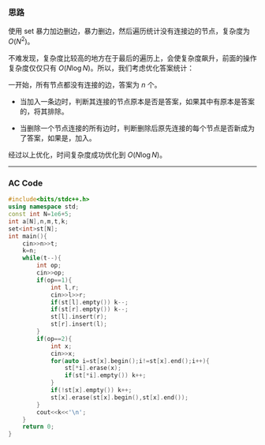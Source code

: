 ### 思路

使用 set 暴力加边删边，暴力删边，然后遍历统计没有连接边的节点，复杂度为 $O(N^2)$。

不难发现，复杂度比较高的地方在于最后的遍历上，会使复杂度飙升，前面的操作复杂度仅仅只有 $O(N\log N)$。所以，我们考虑优化答案统计：

一开始，所有节点都没有连接的边，答案为 $n$ 个。

- 当加入一条边时，判断其连接的节点原本是否是答案，如果其中有原本是答案的，将其排除。

- 当删除一个节点连接的所有边时，判断删除后原先连接的每个节点是否新成为了答案，如果是，加入。

经过以上优化，时间复杂度成功优化到 $O(N\log N)$。

------------

### AC Code

```cpp
#include<bits/stdc++.h>
using namespace std;
const int N=1e6+5;
int a[N],n,m,t,k;
set<int>st[N];
int main(){
	cin>>n>>t;
	k=n;
	while(t--){
		int op;
		cin>>op;
		if(op==1){
			int l,r;
			cin>>l>>r;
			if(st[l].empty()) k--;
			if(st[r].empty()) k--;
			st[l].insert(r);
			st[r].insert(l);
		}
		if(op==2){
			int x;
			cin>>x;
			for(auto i=st[x].begin();i!=st[x].end();i++){
				st[*i].erase(x);
				if(st[*i].empty()) k++;
			}
			if(!st[x].empty()) k++;
			st[x].erase(st[x].begin(),st[x].end());
		}
		cout<<k<<'\n';
	}
	return 0;
}
```